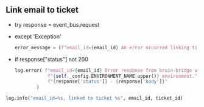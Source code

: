 ## Link email to ticket

* try
    response = event_bus.request

* except 'Exception'
    ```python
    error_message = (f"email_id={email_id} An error occurred linking ticket {ticket_id}\n Error: {e}",)
    ```

* if response["status"] not 200
    ```python
    log.error( f"email_id={email_id} Error response from bruin-bridge while linking the {ticket_id}"
                f"{self._config.ENVIRONMENT_NAME.upper()} environment."
                f"{response['status']} - {response['body']}"
            )
    ```

```python
log.info("email_id=%s, linked to ticket %s", email_id, ticket_id)
```